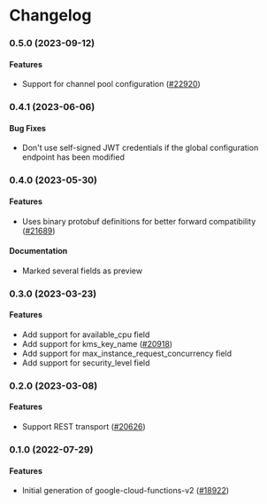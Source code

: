 # Changelog

### 0.5.0 (2023-09-12)

#### Features

* Support for channel pool configuration ([#22920](https://github.com/googleapis/google-cloud-ruby/issues/22920)) 

### 0.4.1 (2023-06-06)

#### Bug Fixes

* Don't use self-signed JWT credentials if the global configuration endpoint has been modified 

### 0.4.0 (2023-05-30)

#### Features

* Uses binary protobuf definitions for better forward compatibility ([#21689](https://github.com/googleapis/google-cloud-ruby/issues/21689)) 
#### Documentation

* Marked several fields as preview 

### 0.3.0 (2023-03-23)

#### Features

* Add support for available_cpu field 
* Add support for kms_key_name ([#20918](https://github.com/googleapis/google-cloud-ruby/issues/20918)) 
* Add support for max_instance_request_concurrency field 
* Add support for security_level field 

### 0.2.0 (2023-03-08)

#### Features

* Support REST transport ([#20626](https://github.com/googleapis/google-cloud-ruby/issues/20626)) 

### 0.1.0 (2022-07-29)

#### Features

* Initial generation of google-cloud-functions-v2 ([#18922](https://github.com/googleapis/google-cloud-ruby/issues/18922))
